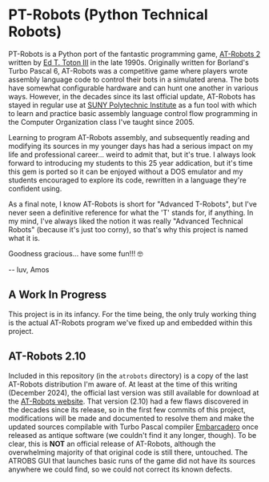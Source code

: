 # PT-Robots (Python Technical Robots)

PT-Robots is a Python port of the fantastic programming game, 
[AT-Robots 2](http://necrobones.com/atrobots/) 
written by 
[Ed T. Toton III](https://ed.toton.org/)
in the late 1990s.  Originally written for
Borland's Turbo Pascal 6, AT-Robots was a competitive game where players
wrote assembly language code to control their bots in a simulated arena.
The bots have somewhat configurable hardware and can hunt one another in
various ways.  However, in the decades since its last official update,
AT-Robots has stayed in regular use at 
[SUNY Polytechnic Institute](http://www.sunypoly.edu)
as a fun tool with which to learn and practice basic assembly language
control flow programming in the Computer Organization class I've taught
since 2005.

Learning to program AT-Robots assembly, and subsequently reading and
modifying its sources in my younger days has had a serious impact on my
life and professional career... weird to admit that, but it's true.
I always look forward to introducing my students to this 25 year addication,
but it's time this gem is ported so it can be enjoyed without a
DOS emulator and my students encouraged to explore its code,
rewritten in a language they're confident using.

As a final note, I know AT-Robots is short for "Advanced T-Robots", but
I've never seen a definitive reference for what the 'T' stands for,
if anything.  In my mind, I've always liked the notion it was really
"Advanced Technical Robots" (because it's just too corny), so that's
why this project is named what it is.

Goodness gracious... have some fun!!! :nerd_face:

-- luv, Amos

## A Work In Progress

This project is in its infancy.  For the time being, the only truly working
thing is the actual AT-Robots program we've fixed up and embedded within
this project.

## AT-Robots 2.10

Included in this repository (in the `atrobots` directory) is a copy of the
last AT-Robots distribution I'm aware of.  At least at the time of this
writing (December 2024), the official last version was still available for
download at the [AT-Robots website](http://necrobones.com/atrobots/).  That
version (2.10) had a few flaws discovered in the decades since its release,
so in the first few commits of this project, modifications will be made and
documented to resolve them and make the updated sources compilable with
Turbo Pascal compiler [Embarcadero](https://www.embarcadero.com/) once
released as antique software (we couldn't find it any longer, though).
To be clear, this is **NOT** an official
release of AT-Robots, although the overwhelming majority of that original
code is still there, untouched.  The ATROBS GUI that launches basic runs of 
the game did not have its sources anywhere we could find, so we could not
correct its known defects.
